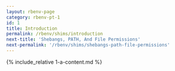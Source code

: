 ```yaml
---
layout: rbenv-page
category: rbenv-pt-1
id: 1
title: Introduction
permalink: /rbenv/shims/introduction
next-title: 'Shebangs, PATH, And File Permissions'
next-permalink: '/rbenv/shims/shebangs-path-file-permissions'
---
```


{% include_relative 1-a-content.md %}
